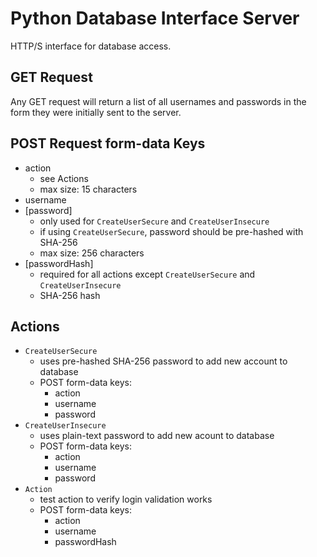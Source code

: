 # Python Database Interface Server

HTTP/S interface for database access.

## GET Request ##
Any GET request will return a list of all usernames and passwords in the form they were initially sent to the server.

## POST Request form-data Keys ##
- action
  - see Actions
  - max size: 15 characters
- username
- [password]
  - only used for ```CreateUserSecure``` and ```CreateUserInsecure```
  - if using ```CreateUserSecure```, password should be pre-hashed with SHA-256
  - max size: 256 characters
- [passwordHash]
  - required for all actions except ```CreateUserSecure``` and ```CreateUserInsecure```
  - SHA-256 hash

## Actions ##
- ```CreateUserSecure```
  - uses pre-hashed SHA-256 password to add new account to database
  - POST form-data keys:
    - action
    - username
    - password
- ```CreateUserInsecure```
  - uses plain-text password to add new acount to database
  - POST form-data keys:
    - action
    - username
    - password
- ```Action``` 
  - test action to verify login validation works
  - POST form-data keys:
    - action
    - username
    - passwordHash